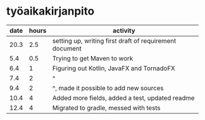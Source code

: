 # työaikakirjanpito

| date | hours | activity                                                |
| ---- | ----- | ------------------------------------------------------- |
| 20.3 | 2.5   | setting up, writing first draft of requirement document |
| 5.4  | 0.5   | Trying to get Maven to work                             |
| 6.4  | 1     | Figuring out Kotlin, JavaFX and TornadoFX               |
| 7.4  | 2     |  ^                                                      |
| 9.4  | 2     |  ^, made it possible to add new sources                 |
| 10.4 | 4     | Added more fields, added a test, updated readme         |
| 12.4 | 4     | Migrated to gradle, messed with tests					 |